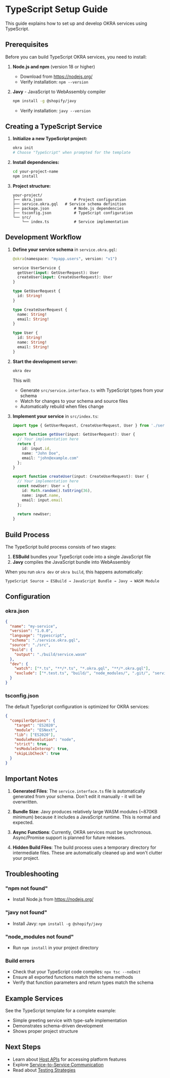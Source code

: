 # TypeScript Setup Guide

This guide explains how to set up and develop OKRA services using TypeScript.

## Prerequisites

Before you can build TypeScript OKRA services, you need to install:

1. **Node.js and npm** (version 18 or higher)
   - Download from https://nodejs.org/
   - Verify installation: `npm --version`

2. **Javy** - JavaScript to WebAssembly compiler
   ```bash
   npm install -g @shopify/javy
   ```
   - Verify installation: `javy --version`

## Creating a TypeScript Service

1. **Initialize a new TypeScript project:**
   ```bash
   okra init
   # Choose "TypeScript" when prompted for the template
   ```

2. **Install dependencies:**
   ```bash
   cd your-project-name
   npm install
   ```

3. **Project structure:**
   ```
   your-project/
   ├── okra.json              # Project configuration
   ├── service.okra.gql   # Service schema definition
   ├── package.json           # Node.js dependencies
   ├── tsconfig.json          # TypeScript configuration
   └── src/
       └── index.ts           # Service implementation
   ```

## Development Workflow

1. **Define your service schema** in `service.okra.gql`:
   ```graphql
   @okra(namespace: "myapp.users", version: "v1")
   
   service UserService {
     getUser(input: GetUserRequest): User
     createUser(input: CreateUserRequest): User
   }
   
   type GetUserRequest {
     id: String!
   }
   
   type CreateUserRequest {
     name: String!
     email: String!
   }
   
   type User {
     id: String!
     name: String!
     email: String!
   }
   ```

2. **Start the development server:**
   ```bash
   okra dev
   ```
   
   This will:
   - Generate `src/service.interface.ts` with TypeScript types from your schema
   - Watch for changes to your schema and source files
   - Automatically rebuild when files change

3. **Implement your service** in `src/index.ts`:
   ```typescript
   import type { GetUserRequest, CreateUserRequest, User } from './service.interface';
   
   export function getUser(input: GetUserRequest): User {
     // Your implementation here
     return {
       id: input.id,
       name: "John Doe",
       email: "john@example.com"
     };
   }
   
   export function createUser(input: CreateUserRequest): User {
     // Your implementation here
     const newUser: User = {
       id: Math.random().toString(36),
       name: input.name,
       email: input.email
     };
     
     return newUser;
   }
   ```

## Build Process

The TypeScript build process consists of two stages:

1. **ESBuild** bundles your TypeScript code into a single JavaScript file
2. **Javy** compiles the JavaScript bundle into WebAssembly

When you run `okra dev` or `okra build`, this happens automatically:

```
TypeScript Source → ESBuild → JavaScript Bundle → Javy → WASM Module
```

## Configuration

### okra.json

```json
{
  "name": "my-service",
  "version": "1.0.0",
  "language": "typescript",
  "schema": "./service.okra.gql",
  "source": "./src",
  "build": {
    "output": "./build/service.wasm"
  },
  "dev": {
    "watch": ["*.ts", "**/*.ts", "*.okra.gql", "**/*.okra.gql"],
    "exclude": ["*.test.ts", "build/", "node_modules/", ".git/", "service.interface.ts"]
  }
}
```

### tsconfig.json

The default TypeScript configuration is optimized for OKRA services:

```json
{
  "compilerOptions": {
    "target": "ES2020",
    "module": "ESNext",
    "lib": ["ES2020"],
    "moduleResolution": "node",
    "strict": true,
    "esModuleInterop": true,
    "skipLibCheck": true
  }
}
```

## Important Notes

1. **Generated Files**: The `service.interface.ts` file is automatically generated from your schema. Don't edit it manually - it will be overwritten.

2. **Bundle Size**: Javy produces relatively large WASM modules (~870KB minimum) because it includes a JavaScript runtime. This is normal and expected.

3. **Async Functions**: Currently, OKRA services must be synchronous. Async/Promise support is planned for future releases.

4. **Hidden Build Files**: The build process uses a temporary directory for intermediate files. These are automatically cleaned up and won't clutter your project.

## Troubleshooting

### "npm not found"
- Install Node.js from https://nodejs.org/

### "javy not found"
- Install Javy: `npm install -g @shopify/javy`

### "node_modules not found"
- Run `npm install` in your project directory

### Build errors
- Check that your TypeScript code compiles: `npx tsc --noEmit`
- Ensure all exported functions match the schema methods
- Verify that function parameters and return types match the schema

## Example Services

See the TypeScript template for a complete example:
- Simple greeting service with type-safe implementation
- Demonstrates schema-driven development
- Shows proper project structure

## Next Steps

- Learn about [Host APIs](./07_host-apis.md) for accessing platform features
- Explore [Service-to-Service Communication](./04_service-to-service.md)
- Read about [Testing Strategies](./101_testing-strategy.md)
